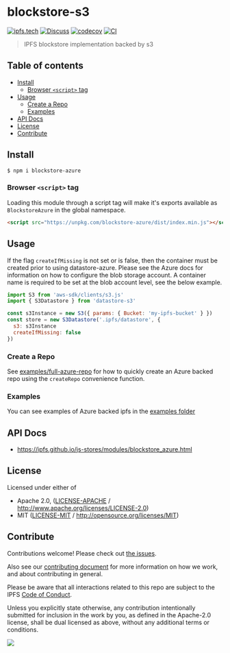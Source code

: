 # blockstore-s3 <!-- omit in toc -->

[![ipfs.tech](https://img.shields.io/badge/project-IPFS-blue.svg?style=flat-square)](https://ipfs.tech)
[![Discuss](https://img.shields.io/discourse/https/discuss.ipfs.tech/posts.svg?style=flat-square)](https://discuss.ipfs.tech)
[![codecov](https://img.shields.io/codecov/c/github/ipfs/js-stores.svg?style=flat-square)](https://codecov.io/gh/ipfs/js-stores)
[![CI](https://img.shields.io/github/actions/workflow/status/ipfs/js-stores/js-test-and-release.yml?branch=main\&style=flat-square)](https://github.com/ipfs/js-stores/actions/workflows/js-test-and-release.yml?query=branch%3Amain)

> IPFS blockstore implementation backed by s3

## Table of contents <!-- omit in toc -->

- [Install](#install)
  - [Browser `<script>` tag](#browser-script-tag)
- [Usage](#usage)
  - [Create a Repo](#create-a-repo)
  - [Examples](#examples)
- [API Docs](#api-docs)
- [License](#license)
- [Contribute](#contribute)

## Install

```console
$ npm i blockstore-azure
```

### Browser `<script>` tag

Loading this module through a script tag will make it's exports available as `BlockstoreAzure` in the global namespace.

```html
<script src="https://unpkg.com/blockstore-azure/dist/index.min.js"></script>
```

## Usage

If the flag `createIfMissing` is not set or is false, then the container must be created prior to using datastore-azure. Please see the Azure docs for information on how to configure the blob storage account. A container name is required to be set at the blob account level, see the below example.

```js
import S3 from 'aws-sdk/clients/s3.js'
import { S3Datastore } from 'datastore-s3'

const s3Instance = new S3({ params: { Bucket: 'my-ipfs-bucket' } })
const store = new S3Datastore('.ipfs/datastore', {
  s3: s3Instance
  createIfMissing: false
})
```

### Create a Repo

See [examples/full-azure-repo](./examples/full-azure-repo) for how to quickly create an Azure backed repo using the `createRepo` convenience function.

### Examples

You can see examples of Azure backed ipfs in the [examples folder](examples/)

## API Docs

- <https://ipfs.github.io/js-stores/modules/blockstore_azure.html>

## License

Licensed under either of

- Apache 2.0, ([LICENSE-APACHE](LICENSE-APACHE) / <http://www.apache.org/licenses/LICENSE-2.0>)
- MIT ([LICENSE-MIT](LICENSE-MIT) / <http://opensource.org/licenses/MIT>)

## Contribute

Contributions welcome! Please check out [the issues](https://github.com/ipfs/js-stores/issues).

Also see our [contributing document](https://github.com/ipfs/community/blob/master/CONTRIBUTING_JS.md) for more information on how we work, and about contributing in general.

Please be aware that all interactions related to this repo are subject to the IPFS [Code of Conduct](https://github.com/ipfs/community/blob/master/code-of-conduct.md).

Unless you explicitly state otherwise, any contribution intentionally submitted for inclusion in the work by you, as defined in the Apache-2.0 license, shall be dual licensed as above, without any additional terms or conditions.

[![](https://cdn.rawgit.com/jbenet/contribute-ipfs-gif/master/img/contribute.gif)](https://github.com/ipfs/community/blob/master/CONTRIBUTING.md)
